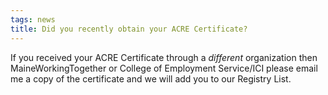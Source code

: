 ```yaml
---
tags: news
title: Did you recently obtain your ACRE Certificate?
---
```

If you received your ACRE Certificate through a *different* organization then MaineWorkingTogether or College of Employment Service/ICI please email me a copy of the certificate and we will add you to our Registry List.